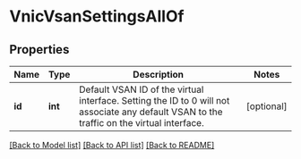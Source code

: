 # VnicVsanSettingsAllOf

## Properties
Name | Type | Description | Notes
------------ | ------------- | ------------- | -------------
**id** | **int** | Default VSAN ID of the virtual interface. Setting the ID to 0 will not associate any default VSAN to the traffic on the virtual interface.    | [optional] 

[[Back to Model list]](../README.md#documentation-for-models) [[Back to API list]](../README.md#documentation-for-api-endpoints) [[Back to README]](../README.md)


